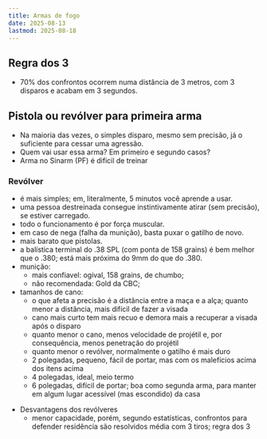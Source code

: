 ```yaml
---
title: Armas de fogo
date: 2025-08-13
lastmod: 2025-08-18
---
```


## Regra dos 3
- 70% dos confrontos ocorrem numa distância de 3 metros, com 3 disparos e
  acabam em 3 segundos.

## Pistola ou revólver para primeira arma
- Na maioria das vezes, o simples disparo, mesmo sem precisão, já o
  suficiente para cessar uma agressão.
- Quem vai usar essa arma? Em primeiro e segundo casos?
- Arma no Sinarm (PF) é dificil de treinar

### Revólver
* é mais simples; em, literalmente, 5 minutos você aprende a usar.
* uma pessoa destreinada consegue instintivamente atirar (sem precisão), se
  estiver carregado.
* todo o funcionamento é por força muscular.
* em caso de nega (falha da munição), basta puxar o gatilho de novo.
* mais barato que pistolas.
* a balística terminal do .38 SPL (com ponta de 158 grains) é bem melhor
  que o .380; está mais próxima do 9mm do que do .380.
* munição:
  * mais confiavel: ogival, 158 grains, de chumbo;
  * não recomendada: Gold da CBC;
* tamanhos de cano:
  - o que afeta a precisão é a distância entre a maça e a alça; quanto
    menor a distância, mais difícil de fazer a visada
  - cano mais curto tem mais recuo e demora mais a recuperar a visada após o
    disparo
  - quanto menor o cano, menos velocidade de projétil e, por consequência,
    menos penetração do projétil
  - quanto menor o revólver, normalmente o gatilho é mais duro
  - 2 polegadas, pequeno, fácil de portar, mas com os malefícios acima dos
    itens acima
  - 4 polegadas, ideal, meio termo
  - 6 polegadas, difícil de portar; boa como segunda arma, para manter em
    algum lugar acessível (mas escondido) da casa
- Desvantagens dos revólveres
  - menor capacidade, porém, segundo estatísticas, confrontos para defender
    residência são resolvidos média com 3 tiros; regra dos 3
